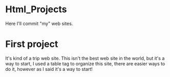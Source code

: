 # Html_Projects
Here I'll commit "my" web sites.

# First project
It's kind of a trip web site.
This isn't the best web site in the world, but it's a way to start,
I used a table tag to organize this site, there are easier ways to do it,
however as I said it's a way to start!
